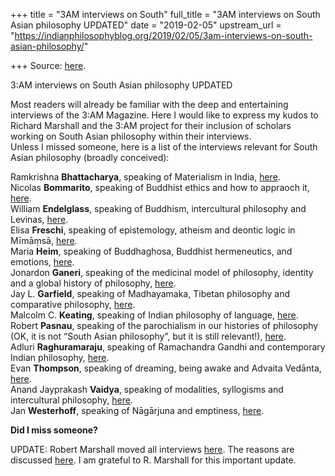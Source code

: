 +++
title = "3AM interviews on South"
full_title = "3AM interviews on South Asian philosophy UPDATED"
date = "2019-02-05"
upstream_url = "https://indianphilosophyblog.org/2019/02/05/3am-interviews-on-south-asian-philosophy/"

+++
Source: [here](https://indianphilosophyblog.org/2019/02/05/3am-interviews-on-south-asian-philosophy/).

3:AM interviews on South Asian philosophy UPDATED

Most readers will already be familiar with the deep and entertaining
interviews of the 3:AM Magazine. Here I would like to express my kudos
to Richard Marshall and the 3:AM project for their inclusion of scholars
working on South Asian philosophy within their interviews.  
Unless I missed someone, here is a list of the interviews relevant for
South Asian philosophy (broadly conceived):  

Ramkrishna **Bhattacharya**, speaking of Materialism in India,
[here](https://www.3ammagazine.com/3am/indian-materialist-philosophy/).  
Nicolas **Bommarito**, speaking of Buddhist ethics and how to appraoch
it, [here](https://www.3ammagazine.com/3am/buddhist-ethics/).  
William **Endelglass**, speaking of Buddhism, intercultural philosophy
and Levinas,
[here](https://www.3ammagazine.com/3am/buddhism-and-levinas/).  
Elisa **Freschi**, speaking of epistemology, atheism and deontic logic
in Mīmāṃsā,
[here](https://www.3ammagazine.com/3am/the-prabhakara-mima%e1%b9%83sa-school/).  
Maria **Heim**, speaking of Buddhaghosa, Buddhist hermeneutics, and
emotions,
[here](https://www.3ammagazine.com/3am/buddhaghosa-immeasurable-words/).  
Jonardon **Ganeri**, speaking of the medicinal model of philosophy,
identity and a global history of philosophy,
[here](https://www.3ammagazine.com/3am/artha-india-and-the-global-preoccupation-of-philosophy/).  
Jay L. **Garfield**, speaking of Madhayamaka, Tibetan philosophy and
comparative philosophy,
[here](https://www.3ammagazine.com/3am/buddhist-howls/).  
Malcolm C. **Keating**, speaking of Indian philosophy of language,
[here](https://www.3ammagazine.com/3am/indian-philosophy-of-language/).  
Robert **Pasnau**, speaking of the parochialism in our histories of
philosophy (OK, it is not “South Asian philosophy”, but it is still
relevant!),
[here](https://www.3ammagazine.com/3am/the-parochialism-of-philosophy/).  
Adluri **Raghuramaraju**, speaking of Ramachandra Gandhi and
contemporary Indian philosophy,
[here](https://www.3ammagazine.com/3am/ramchandra-gandhi-contemporary-indian-philosophy/).  
Evan **Thompson**, speaking of dreaming, being awake and Advaita
Vedānta,
[here](https://www.3ammagazine.com/3am/waking-dreaming-being/).  
Anand Jayprakash **Vaidya**, speaking of modalities, syllogisms and
intercultural philosophy,
[here](https://www.3ammagazine.com/3am/hindu-syllogisms-and-dark-necessities-go-fusion/).  
Jan **Westerhoff**, speaking of Nāgārjuna and emptiness,
[here](https://www.3ammagazine.com/3am/emptiness-and-no-self-nagarjunas-madhyamaka/).

**Did I miss someone?**

UPDATE: Robert Marshall moved all interviews
[here](https://316am.site123.me/articles/.c/end-times-archive). The
reasons are discussed
[here](https://leiterreports.typepad.com/blog/2019/03/3am-magazines-radical-chic-motto-whatever-it-is-were-agianst-it-turns-out-to-be-bullocks.html).
I am grateful to R. Marshall for this important update.
